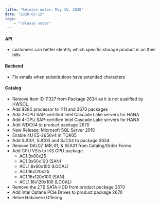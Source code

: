```yaml
---
title: "Release notes: May 15, 2020"
date: "2020-05-15"
tags:
    - "release notes"
---
```



#### API
- customers can better identify which specific storage product is on their bills

#### Backend
- Fix emails when substitutions have extended characters


#### Catalog
- Remove Item ID 11327 from Package 2634 as it is not qualified by HWSOL.
- Add 8280 processor to 1111 and 2670 packages
- Add 2-CPU SAP-certified Intel Cascade Lake servers for HANA
- Add 4-CPU SAP-certified Intel Cascade Lake servers for HANA
- Add WDC04 to product package 2670
- New Release: Microsoft SQL Server 2019
- Enable 4U E5-2650v4 in TOK05
- Add SJC01, SJC03 and SJC04 to package 2634
- Remove DAL07, MEL01, & SEA01 from Catalog/Order Forms
- Add GPU VSIs to IKS GPU package
    + AC1.8x60x25
    + AC1.8x60x100 (SAN)
    + ACL1.8x60x100 (LOCAL)
    + AC1.16x120x25
    + AC1.16x120x100 (SAN)
    + ACL1.16x120x100 (LOCAL)
- Remove the 2TB SATA HDD from product package 2670
- Add Intel Optane PCIe Drives to product package 2670
- Retire Habanero Offering

